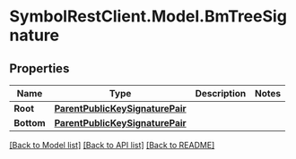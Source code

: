 # SymbolRestClient.Model.BmTreeSignature

## Properties

Name | Type | Description | Notes
------------ | ------------- | ------------- | -------------
**Root** | [**ParentPublicKeySignaturePair**](ParentPublicKeySignaturePair.md) |  | 
**Bottom** | [**ParentPublicKeySignaturePair**](ParentPublicKeySignaturePair.md) |  | 

[[Back to Model list]](../README.md#documentation-for-models) [[Back to API list]](../README.md#documentation-for-api-endpoints) [[Back to README]](../README.md)

